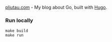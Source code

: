 [pliutau.com](https://pliutau.com) - My blog about Go, built with [Hugo](https://gohugo.io/).

### Run locally

```
make build
make run
```
